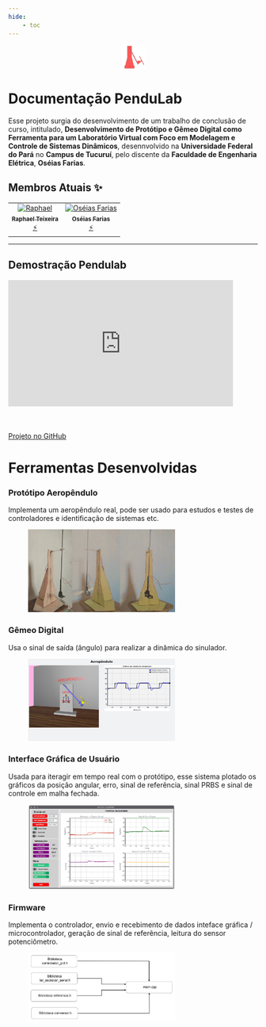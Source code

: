 ```yaml
---
hide:
    - toc
---
```


<center>
<img src="https://github.com/Oseiasdfarias/Projeto_Tcc_Oseias_Oficial/blob/main/utils/favicon_aeropendulo_png.png?raw=true" alt="Protótipo Aeropêndulo" style="height: 10%; width:10%;"/>
</center>


# Documentação PenduLab

Esse projeto surgia do desenvolvimento de um trabalho de conclusão de curso, intitulado, <strong>Desenvolvimento de Protótipo e Gêmeo Digital como Ferramenta para um Laboratório Virtual com Foco em Modelagem e Controle de Sistemas Dinâmicos</strong>, desennvolvido na <strong>Universidade Federal do Pará</strong> no <strong>Campus de Tucuruí</strong>, pelo discente da <strong>Faculdade de Engenharia Elétrica</strong>, <strong>Oséias Farias</strong>. 

## **Membros Atuais** ✨

<table>
      <tbody>
        <tr>
          <td align="center"><a href="https://github.com/raphateixeira"  target="_blank"><img src="https://avatars.githubusercontent.com/u/13009893?v=4?s=100" width="100px;" alt="Raphael"/><br /><sub><b>Raphael Teixeira</b></sub></a><br /><a href="https://github.com/raphateixeira/LabVirtual/commits?author=raphateixeira"  target="_blank" title="Code">⚡</a></td>
          <td align="center"><a href="https://github.com/Oseiasdfarias"  target="_blank"><img src="https://avatars.githubusercontent.com/u/52744236" width="100px;" alt="Oséias Farias"/><br /><sub><b>Oséias Farias</b></sub></a><br /><a href="https://github.com/raphateixeira/LabVirtual/commits?author=Oseiasdfarias"  target="_blank" title="Code">⚡</a></td>
        </tr>
      </tbody>
    </table>
</center>

---


## Demostração Pendulab

<div style="padding:56.25% 0 0 0;position:relative;"><iframe src="https://player.vimeo.com/video/893039111?h=80089a63c1&autoplay=1&loop=1" style="position:absolute;top:0;left:0;width:90%;height:90%;" frameborder="0" allow="autoplay; fullscreen; picture-in-picture" allowfullscreen></iframe></div><script src="https://player.vimeo.com/api/player.js"></script>



### <a href="https://github.com/Oseiasdfarias/Projeto_Tcc_Oseias_Oficial" target="_blank">
Projeto no GitHub</a>


<!--

<center>
<div class="figure" >
    <img src="https://github.com/Oseiasdfarias/LabVirtual/blob/pipy_v1/utils/image.png?raw=true"
           width="80">  
</div>
</center>

<center>
<b>Universidade Federal do Pará</b>
</center>
<center>
<b>Campus Universitário de Tucuruí</b>
</center>
<center>
<b>Faculdade de Engenharia Elétrica</b>
</center>

-->

# Ferramentas Desenvolvidas

### Protótipo Aeropêndulo

Implementa um aeropêndulo real, pode ser usado para estudos e testes de controladores e identificação de sistemas etc.

<figure markdown>
<img src="https://github.com/Oseiasdfarias/Projeto_Tcc_Oseias_Oficial/blob/main/utils/img_aeropendulo.png?raw=true" alt="Protótipo Aeropêndulo" style="height: 70%; width:70%;"/>
</figure>


### Gêmeo Digital
Usa o sinal de saída (ângulo) para realizar a dinâmica do sinulador.

<figure markdown>
<img src="https://github.com/Oseiasdfarias/Projeto_Tcc_Oseias_Oficial/blob/main/utils/gemeo_digital.png?raw=true" alt="Gêmeo Digital" style="height: 70%; width:70%;"/>
</figure>


### Interface Gráfica de Usuário
Usada para iteragir em tempo real com o protótipo, esse sistema plotado os gráficos da posição angular, erro, sinal de referência, sinal PRBS e sinal de controle em malha fechada.

<figure markdown>
<img src="https://github.com/Oseiasdfarias/Projeto_Tcc_Oseias_Oficial/blob/main/utils/demo_interface_light.png?raw=true" alt="Interface Gráfica de Usuário" style="height: 70%; width:70%;"/>
</figure>

### Firmware
Implementa o controlador, envio e recebimento de dados inteface gráfica / microcontrolador, geração de sinal de referência, leitura do sensor potenciômetro.

<figure markdown>
<img src="https://github.com/Oseiasdfarias/Projeto_Tcc_Oseias_Oficial/blob/main/utils/arquitetura_firmware-1.png?raw=true" alt="Firmware" style="height: 70%; width:70%;"/>
</figure>

